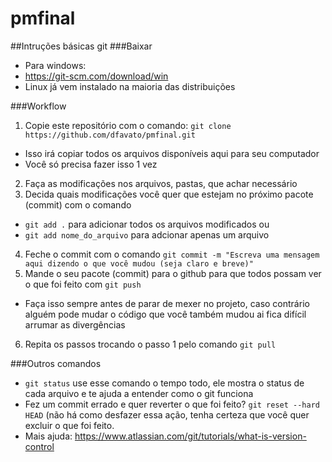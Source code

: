 # pmfinal

##Intruções básicas git
###Baixar
- Para windows:
 - https://git-scm.com/download/win
- Linux já vem instalado na maioria das distribuições

###Workflow
1. Copie este repositório com o comando: `git clone https://github.com/dfavato/pmfinal.git`
 - Isso irá copiar todos os arquivos disponíveis aqui para seu computador
 - Você só precisa fazer isso 1 vez
2. Faça as modificações nos arquivos, pastas, que achar necessário
3. Decida quais modificações você quer que estejam no próximo pacote (commit) com o comando
 - `git add .` para adicionar todos os arquivos modificados ou
 - `git add nome_do_arquivo` para adcionar apenas um arquivo
4. Feche o commit com o comando `git commit -m "Escreva uma mensagem aqui dizendo o que você mudou (seja claro e breve)"`
5. Mande o seu pacote (commit) para o github para que todos possam ver o que foi feito com `git push`
 - Faça isso sempre antes de parar de mexer no projeto, caso contrário alguém pode mudar o código que você também mudou ai fica difícil arrumar as divergências
6. Repita os passos trocando o passo 1 pelo comando `git pull`

###Outros comandos
- `git status` use esse comando o tempo todo, ele mostra o status de cada arquivo e te ajuda a entender como o git funciona
- Fez um commit errado e quer reverter o que foi feito? `git reset --hard HEAD` (não há como desfazer essa ação, tenha certeza que você quer excluir o que foi feito.
- Mais ajuda: https://www.atlassian.com/git/tutorials/what-is-version-control

